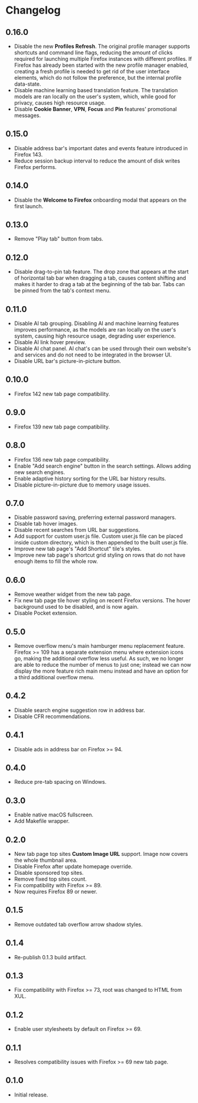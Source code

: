# Changelog

## 0.16.0

* Disable the new **Profiles Refresh**. The original profile manager supports shortcuts and command line flags, reducing
  the amount of clicks required for launching multiple Firefox instances with different profiles. If Firefox has already
  been started with the new profile manager enabled, creating a fresh profile is needed to get rid of
  the user interface elements, which do not follow the preference, but the internal profile data-state.
* Disable machine learning based translation feature. The translation models are ran locally on the user's system,
  which, while good for privacy, causes high resource usage.
* Disable **Cookie Banner**, **VPN**, **Focus** and **Pin** features' promotional messages.

## 0.15.0

* Disable address bar's important dates and events feature introduced in Firefox 143.
* Reduce session backup interval to reduce the amount of disk writes Firefox performs.

## 0.14.0

* Disable the **Welcome to Firefox** onboarding modal that appears on the first launch.

## 0.13.0

* Remove "Play tab" button from tabs.

## 0.12.0

* Disable drag-to-pin tab feature. The drop zone that appears at the start of horizontal tab bar when dragging a
  tab, causes content shifting and makes it harder to drag a tab at the beginning of the tab bar. Tabs can be pinned
  from the tab's context menu.

## 0.11.0

* Disable AI tab grouping. Disabling AI and machine learning features improves performance, as the models are ran
  locally on the user's system, causing high resource usage, degrading user experience.
* Disable AI link hover preview.
* Disable AI chat panel. AI chat's can be used through their own website's and services and do not need to be integrated
  in the browser UI.
* Disable URL bar's picture-in-picture button.

## 0.10.0

* Firefox 142 new tab page compatibility.

## 0.9.0

* Firefox 139 new tab page compatibility.

## 0.8.0

* Firefox 136 new tab page compatibility.
* Enable "Add search engine" button in the search settings. Allows adding new search engines.
* Enable adaptive history sorting for the URL bar history results.
* Disable picture-in-picture due to memory usage issues.

## 0.7.0

* Disable password saving, preferring external password managers.
* Disable tab hover images.
* Disable recent searches from URL bar suggestions.
* Add support for custom user.js file. Custom user.js file can be placed inside custom directory, which
  is then appended to the built user.js file.
* Improve new tab page's "Add Shortcut" tile's styles.
* Improve new tab page's shortcut grid styling on rows that do not have enough items to fill the whole row.

## 0.6.0

* Remove weather widget from the new tab page.
* Fix new tab page tile hover styling on recent Firefox versions. The hover background used to be disabled, and
  is now again.
* Disable Pocket extension.

## 0.5.0

* Remove overflow menu's main hamburger menu replacement feature. Firefox >= 109 has a separate extension menu
  where extension icons go, making the additional overflow less useful. As such, we no longer are able to reduce
  the number of menus to just one; instead we can now display the more feature rich main menu instead and have an
  option for a third additional overflow menu.

## 0.4.2

* Disable search engine suggestion row in address bar.
* Disable CFR recommendations.

## 0.4.1

* Disable ads in address bar on Firefox >= 94.

## 0.4.0

* Reduce pre-tab spacing on Windows.

## 0.3.0

* Enable native macOS fullscreen.
* Add Makefile wrapper.

## 0.2.0

* New tab page top sites **Custom Image URL** support.
  Image now covers the whole thumbnail area.
* Disable Firefox after update homepage override.
* Disable sponsored top sites.
* Remove fixed top sites count.
* Fix compatibility with Firefox >= 89.
* Now requires Firefox 89 or newer.

## 0.1.5

* Remove outdated tab overflow arrow shadow styles.

## 0.1.4

* Re-publish 0.1.3 build artifact.

## 0.1.3

* Fix compatibility with Firefox >= 73, root was changed to HTML from XUL.

## 0.1.2

* Enable user stylesheets by default on Firefox >= 69.

## 0.1.1

* Resolves compatibility issues with Firefox >= 69 new tab page.

## 0.1.0

* Initial release.
